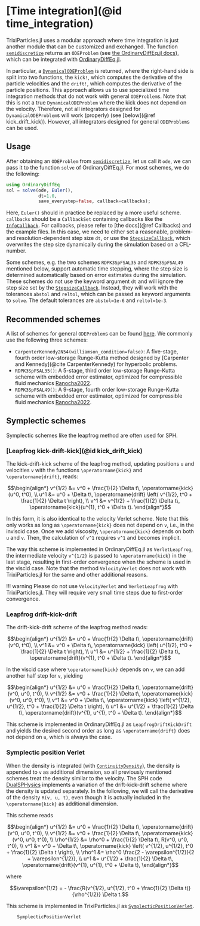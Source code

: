 # [Time integration](@id time_integration)

TrixiParticles.jl uses a modular approach where time integration is just another module
that can be customized and exchanged.
The function [`semidiscretize`](@ref) returns an `ODEProblem`
(see [the OrdinaryDiffEq.jl docs](https://docs.sciml.ai/DiffEqDocs/stable/types/ode_types/)),
which can be integrated with [OrdinaryDiffEq.jl](https://github.com/SciML/OrdinaryDiffEq.jl).

In particular, a [`DynamicalODEProblem`](https://docs.sciml.ai/DiffEqDocs/stable/types/dynamical_types/)
is returned, where the right-hand side is split into two functions, the `kick!`, which
computes the derivative of the particle velocities and the `drift!`, which computes
the derivative of the particle positions.
This approach allows us to use specialized time integration methods that do not work with
general `ODEProblem`s.
Note that this is not a true `DynamicalODEProblem` where the kick does not depend
on the velocity. Therefore, not all integrators designed for `DynamicalODEProblem`s
will work (properly) (see [below](@ref kick_drift_kick)).
However, all integrators designed for general `ODEProblem`s can be used.

## Usage

After obtaining an `ODEProblem` from [`semidiscretize`](@ref), let us call it `ode`,
we can pass it to the function `solve` of OrdinaryDiffEq.jl.
For most schemes, we do the following:
```julia
using OrdinaryDiffEq
sol = solve(ode, Euler(),
            dt=1.0,
            save_everystep=false, callback=callbacks);
```
Here, `Euler()` should in practice be replaced by a more useful scheme.
`callbacks` should be a `CallbackSet` containing callbacks like the [`InfoCallback`](@ref).
For callbacks, please refer to [the docs](@ref Callbacks) and the example files.
In this case, we need to either set a reasonable, problem- and resolution-dependent
step size `dt`, or use the [`StepsizeCallback`](@ref), which overwrites the step size
dynamically during the simulation based on a CFL-number.

Some schemes, e.g. the two schemes `RDPK3SpFSAL35` and `RDPK3SpFSAL49` mentioned below,
support automatic time stepping, where the step size is determined automatically based on
error estimates during the simulation.
These schemes do not use the keyword argument `dt` and will ignore the step size set by
the [`StepsizeCallback`](@ref).
Instead, they will work with the tolerances `abstol` and `reltol`, which can be passed as
keyword arguments to `solve`. The default tolerances are `abstol=1e-6` and `reltol=1e-3`.

## Recommended schemes

A list of schemes for general `ODEProblem`s can be found
[here](https://docs.sciml.ai/DiffEqDocs/stable/solvers/ode_solve/).
We commonly use the following three schemes:
- `CarpenterKennedy2N54(williamson_condition=false)`: A five-stage, fourth order
  low-storage Runge-Kutta method designed by [Carpenter and Kennedy](@cite CarpenterKennedy)
  for hyperbolic problems.
- `RDPK3SpFSAL35()`: A 5-stage, third order low-storage Runge-Kutta scheme with embedded
  error estimator, optimized for compressible fluid mechanics [Ranocha2022](@cite).
- `RDPK3SpFSAL49()`: A 9-stage, fourth order low-storage Runge-Kutta scheme with embedded
  error estimator, optimized for compressible fluid mechanics [Ranocha2022](@cite).

## Symplectic schemes

Symplectic schemes like the leapfrog method are often used for SPH.

### [Leapfrog kick-drift-kick](@id kick_drift_kick)

The kick-drift-kick scheme of the leapfrog method, updating positions ``u``
and velocities ``v`` with the functions ``\operatorname{kick}`` and ``\operatorname{drift}``,
reads:
```math
\begin{align*}
v^{1/2} &= v^0 + \frac{1}{2} \Delta t\, \operatorname{kick}(u^0, t^0), \\
u^1 &= u^0 + \Delta t\, \operatorname{drift} \left( v^{1/2}, t^0 + \frac{1}{2} \Delta t \right), \\
v^1 &= v^{1/2} + \frac{1}{2} \Delta t\, \operatorname{kick}(u^{1}, t^0 + \Delta t).
\end{align*}
```
In this form, it is also identical to the velocity Verlet scheme.
Note that this only works as long as ``\operatorname{kick}`` does not depend on ``v``, i.e.,
in the inviscid case.
Once we add viscosity, ``\operatorname{kick}`` depends on both ``u`` and ``v``.
Then, the calculation of ``v^1`` requires ``v^1`` and becomes implicit.

The way this scheme is implemented in OrdinaryDiffEq.jl as `VerletLeapfrog`,
the intermediate velocity ``v^{1/2}`` is passed to ``\operatorname{kick}`` in the last stage,
resulting in first-order convergence when the scheme is used in the viscid case.
Note that the method `VelocityVerlet` does not work with TrixiParticles.jl for the same and
other additional reasons.

!!! warning
    Please do not use `VelocityVerlet` and `VerletLeapfrog` with TrixiParticles.jl.
    They will require very small time steps due to first-order convergence.

### Leapfrog drift-kick-drift

The drift-kick-drift scheme of the leapfrog method reads:
```math
\begin{align*}
u^{1/2} &= u^0 + \frac{1}{2} \Delta t\, \operatorname{drift}(v^0, t^0), \\
v^1 &= v^0 + \Delta t\, \operatorname{kick} \left( u^{1/2}, t^0 + \frac{1}{2} \Delta t \right), \\
u^1 &= u^{1/2} + \frac{1}{2} \Delta t\, \operatorname{drift}(v^{1}, t^0 + \Delta t).
\end{align*}
```
In the viscid case where ``\operatorname{kick}`` depends on ``v``, we can add another
half step for ``v``, yielding
```math
\begin{align*}
u^{1/2} &= u^0 + \frac{1}{2} \Delta t\, \operatorname{drift}(v^0, u^0, t^0), \\
v^{1/2} &= v^0 + \frac{1}{2} \Delta t\, \operatorname{kick}(v^0, u^0, t^0), \\
v^1 &= v^0 + \Delta t\, \operatorname{kick} \left( v^{1/2}, u^{1/2}, t^0 + \frac{1}{2} \Delta t \right), \\
u^1 &= u^{1/2} + \frac{1}{2} \Delta t\, \operatorname{drift}(v^{1}, u^{1}, t^0 + \Delta t).
\end{align*}
```
This scheme is implemented in OrdinaryDiffEq.jl as `LeapfrogDriftKickDrift` and yields
the desired second order as long as ``\operatorname{drift}`` does not depend on ``u``,
which is always the case.

### Symplectic position Verlet

When the density is integrated (with [`ContinuityDensity`](@ref)), the density is appended
to ``v`` as additional dimension, so all previously mentioned schemes treat the density
similar to the velocity.
The SPH code [DualSPHysics](https://github.com/DualSPHysics/DualSPHysics) implements
a variation of the drift-kick-drift scheme where the density is updated separately.
In the following, we will call the derivative of the density ``R(v, u, t)``,
even though it is actually included in the ``\operatorname{kick}`` as additional dimension.

This scheme reads
```math
\begin{align*}
u^{1/2} &= u^0 + \frac{1}{2} \Delta t\, \operatorname{drift}(v^0, u^0, t^0), \\
v^{1/2} &= v^0 + \frac{1}{2} \Delta t\, \operatorname{kick}(v^0, u^0, t^0), \\
\rho^{1/2} &= \rho^0 + \frac{1}{2} \Delta t\, R(v^0, u^0, t^0), \\
v^1 &= v^0 + \Delta t\, \operatorname{kick} \left( v^{1/2}, u^{1/2}, t^0 + \frac{1}{2} \Delta t \right), \\
\rho^1 &= \rho^0 \frac{2 - \varepsilon^{1/2}}{2 + \varepsilon^{1/2}}, \\
u^1 &= u^{1/2} + \frac{1}{2} \Delta t\, \operatorname{drift}(v^{1}, u^{1}, t^0 + \Delta t),
\end{align*}
```
where
```math
\varepsilon^{1/2} = - \frac{R(v^{1/2}, u^{1/2}, t^0 + \frac{1}{2} \Delta t)}{\rho^{1/2}} \Delta t.
```
This scheme is implemented in TrixiParticles.jl as [`SymplecticPositionVerlet`](@ref).

```@docs
    SymplecticPositionVerlet
```
